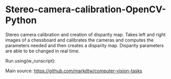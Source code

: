# Stereo-camera-calibration-OpenCV-Python

Stereo camera calibration and creation of disparity map. Takes left and right images of a chessboard and calibrates the cameras and computes the parameters needed and then creates a disparity map. Disparity parameters are able to be changed in real time.

Run using(w_runscript):



Main source: https://github.com/markdtw/computer-vision-tasks

